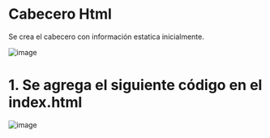 # Cabecero Html 

Se crea el cabecero con información estatica inicialmente. 

![image](https://user-images.githubusercontent.com/31961588/201479849-fd66195a-1a2f-4ae4-a094-629f54e07911.png)

# 1. Se agrega el siguiente código en el index.html

![image](https://user-images.githubusercontent.com/31961588/201479879-d7b32315-ba61-4421-a113-1ffa176cb733.png)
